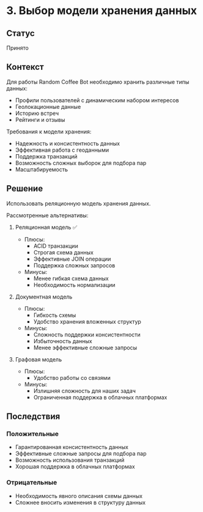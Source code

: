 # 3. Выбор модели хранения данных

## Статус

Принято

## Контекст

Для работы Random Coffee Bot необходимо хранить различные типы данных:

- Профили пользователей с динамическим набором интересов
- Геолокационные данные
- Историю встреч
- Рейтинги и отзывы

Требования к модели хранения:

- Надежность и консистентность данных
- Эффективная работа с геоданными
- Поддержка транзакций
- Возможность сложных выборок для подбора пар
- Масштабируемость

## Решение

Использовать реляционную модель хранения данных.

Рассмотренные альтернативы:

1. Реляционная модель ✅
   - Плюсы: 
     - ACID транзакции
     - Строгая схема данных
     - Эффективные JOIN операции
     - Поддержка сложных запросов
   - Минусы: 
     - Менее гибкая схема данных
     - Необходимость нормализации

2. Документная модель
   - Плюсы: 
     - Гибкость схемы
     - Удобство хранения вложенных структур
   - Минусы:
     - Сложность поддержки консистентности
     - Избыточность данных
     - Менее эффективные сложные запросы

3. Графовая модель
   - Плюсы: 
     - Удобство работы со связями
   - Минусы: 
     - Излишняя сложность для наших задач
     - Ограниченная поддержка в облачных платформах

## Последствия

### Положительные

- Гарантированная консистентность данных
- Эффективные сложные запросы для подбора пар
- Возможность использования транзакций
- Хорошая поддержка в облачных платформах

### Отрицательные

- Необходимость явного описания схемы данных
- Сложнее вносить изменения в структуру данных
